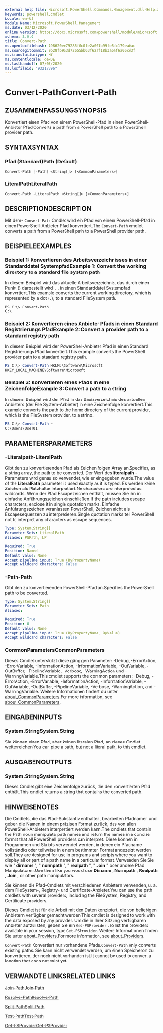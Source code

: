 ```yaml
---
external help file: Microsoft.PowerShell.Commands.Management.dll-Help.xml
keywords: powershell,cmdlet
Locale: en-US
Module Name: Microsoft.PowerShell.Management
ms.date: 03/12/2020
online version: https://docs.microsoft.com/powershell/module/microsoft.powershell.management/convert-path?view=powershell-7.1&WT.mc_id=ps-gethelp
schema: 2.0.0
title: Convert-Path
ms.openlocfilehash: 498620ee79285f0c0fe2a001b99fe5dc179ea0ac
ms.sourcegitcommit: 9b28fb9a3d72655bb63f62af18b3a5af6a05cd3f
ms.translationtype: MT
ms.contentlocale: de-DE
ms.lasthandoff: 07/07/2020
ms.locfileid: "93217596"
---
```

# <span data-ttu-id="2bca8-103">Convert-Path</span><span class="sxs-lookup"><span data-stu-id="2bca8-103">Convert-Path</span></span>

## <span data-ttu-id="2bca8-104">ZUSAMMENFASSUNG</span><span class="sxs-lookup"><span data-stu-id="2bca8-104">SYNOPSIS</span></span>
<span data-ttu-id="2bca8-105">Konvertiert einen Pfad von einem PowerShell-Pfad in einen PowerShell-Anbieter Pfad.</span><span class="sxs-lookup"><span data-stu-id="2bca8-105">Converts a path from a PowerShell path to a PowerShell provider path.</span></span>

## <span data-ttu-id="2bca8-106">SYNTAX</span><span class="sxs-lookup"><span data-stu-id="2bca8-106">SYNTAX</span></span>

### <span data-ttu-id="2bca8-107">Pfad (Standard)</span><span class="sxs-lookup"><span data-stu-id="2bca8-107">Path (Default)</span></span>

```
Convert-Path [-Path] <String[]> [<CommonParameters>]
```

### <span data-ttu-id="2bca8-108">LiteralPath</span><span class="sxs-lookup"><span data-stu-id="2bca8-108">LiteralPath</span></span>

```
Convert-Path -LiteralPath <String[]> [<CommonParameters>]
```

## <span data-ttu-id="2bca8-109">DESCRIPTION</span><span class="sxs-lookup"><span data-stu-id="2bca8-109">DESCRIPTION</span></span>

<span data-ttu-id="2bca8-110">Mit dem- `Convert-Path` Cmdlet wird ein Pfad von einem PowerShell-Pfad in einen PowerShell-Anbieter Pfad konvertiert.</span><span class="sxs-lookup"><span data-stu-id="2bca8-110">The `Convert-Path` cmdlet converts a path from a PowerShell path to a PowerShell provider path.</span></span>

## <span data-ttu-id="2bca8-111">BEISPIELE</span><span class="sxs-lookup"><span data-stu-id="2bca8-111">EXAMPLES</span></span>

### <span data-ttu-id="2bca8-112">Beispiel 1: Konvertieren des Arbeitsverzeichnisses in einen Standarddatei Systempfad</span><span class="sxs-lookup"><span data-stu-id="2bca8-112">Example 1: Convert the working directory to a standard file system path</span></span>

<span data-ttu-id="2bca8-113">In diesem Beispiel wird das aktuelle Arbeitsverzeichnis, das durch einen Punkt () dargestellt wird `.` , in einen Standarddatei Systempfad konvertiert.</span><span class="sxs-lookup"><span data-stu-id="2bca8-113">This example converts the current working directory, which is represented by a dot (`.`), to a standard FileSystem path.</span></span>

```
PS C:\> Convert-Path .
C:\
```

### <span data-ttu-id="2bca8-114">Beispiel 2: Konvertieren eines Anbieter Pfads in einen Standard Registrierungs Pfad</span><span class="sxs-lookup"><span data-stu-id="2bca8-114">Example 2: Convert a provider path to a standard registry path</span></span>

<span data-ttu-id="2bca8-115">In diesem Beispiel wird der PowerShell-Anbieter Pfad in einen Standard Registrierungs Pfad konvertiert.</span><span class="sxs-lookup"><span data-stu-id="2bca8-115">This example converts the PowerShell provider path to a standard registry path.</span></span>

```powershell
PS C:\> Convert-Path HKLM:\Software\Microsoft
HKEY_LOCAL_MACHINE\Software\Microsoft
```

### <span data-ttu-id="2bca8-116">Beispiel 3: Konvertieren eines Pfads in eine Zeichenfolge</span><span class="sxs-lookup"><span data-stu-id="2bca8-116">Example 3: Convert a path to a string</span></span>

<span data-ttu-id="2bca8-117">In diesem Beispiel wird der Pfad in das Basisverzeichnis des aktuellen Anbieters (der File System-Anbieter) in eine Zeichenfolge konvertiert.</span><span class="sxs-lookup"><span data-stu-id="2bca8-117">This example converts the path to the home directory of the current provider, which is the FileSystem provider, to a string.</span></span>

```powershell
PS C:\> Convert-Path ~
C:\Users\User01
```

## <span data-ttu-id="2bca8-118">PARAMETERS</span><span class="sxs-lookup"><span data-stu-id="2bca8-118">PARAMETERS</span></span>

### <span data-ttu-id="2bca8-119">-Literalpath</span><span class="sxs-lookup"><span data-stu-id="2bca8-119">-LiteralPath</span></span>

<span data-ttu-id="2bca8-120">Gibt den zu konvertierenden Pfad als Zeichen folgen Array an.</span><span class="sxs-lookup"><span data-stu-id="2bca8-120">Specifies, as a string array, the path to be converted.</span></span> <span data-ttu-id="2bca8-121">Der Wert des **literalpath** -Parameters wird genau so verwendet, wie er eingegeben wurde.</span><span class="sxs-lookup"><span data-stu-id="2bca8-121">The value of the **LiteralPath** parameter is used exactly as it is typed.</span></span> <span data-ttu-id="2bca8-122">Es werden keine Zeichen als Platzhalter interpretiert.</span><span class="sxs-lookup"><span data-stu-id="2bca8-122">No characters are interpreted as wildcards.</span></span> <span data-ttu-id="2bca8-123">Wenn der Pfad Escapezeichen enthält, müssen Sie ihn in einfache Anführungszeichen einschließen.</span><span class="sxs-lookup"><span data-stu-id="2bca8-123">If the path includes escape characters, enclose it in single quotation marks.</span></span> <span data-ttu-id="2bca8-124">Einfache Anführungszeichen veranlassen PowerShell, Zeichen nicht als Escapesequenzen zu interpretieren.</span><span class="sxs-lookup"><span data-stu-id="2bca8-124">Single quotation marks tell PowerShell not to interpret any characters as escape sequences.</span></span>

```yaml
Type: System.String[]
Parameter Sets: LiteralPath
Aliases: PSPath, LP

Required: True
Position: Named
Default value: None
Accept pipeline input: True (ByPropertyName)
Accept wildcard characters: False
```

### <span data-ttu-id="2bca8-125">-Path</span><span class="sxs-lookup"><span data-stu-id="2bca8-125">-Path</span></span>

<span data-ttu-id="2bca8-126">Gibt den zu konvertierenden PowerShell-Pfad an.</span><span class="sxs-lookup"><span data-stu-id="2bca8-126">Specifies the PowerShell path to be converted.</span></span>

```yaml
Type: System.String[]
Parameter Sets: Path
Aliases:

Required: True
Position: 0
Default value: None
Accept pipeline input: True (ByPropertyName, ByValue)
Accept wildcard characters: False
```

### <span data-ttu-id="2bca8-127">CommonParameters</span><span class="sxs-lookup"><span data-stu-id="2bca8-127">CommonParameters</span></span>

<span data-ttu-id="2bca8-128">Dieses Cmdlet unterstützt diese gängigen Parameter: -Debug, -ErrorAction, -ErrorVariable, -InformationAction, -InformationVariable, -OutVariable, -OutBuffer, -PipelineVariable, -Verbose, -WarningAction und -WarningVariable.</span><span class="sxs-lookup"><span data-stu-id="2bca8-128">This cmdlet supports the common parameters: -Debug, -ErrorAction, -ErrorVariable, -InformationAction, -InformationVariable, -OutVariable, -OutBuffer, -PipelineVariable, -Verbose, -WarningAction, and -WarningVariable.</span></span> <span data-ttu-id="2bca8-129">Weitere Informationen findest du unter [about_CommonParameters](https://go.microsoft.com/fwlink/?LinkID=113216).</span><span class="sxs-lookup"><span data-stu-id="2bca8-129">For more information, see [about_CommonParameters](https://go.microsoft.com/fwlink/?LinkID=113216).</span></span>

## <span data-ttu-id="2bca8-130">EINGABEN</span><span class="sxs-lookup"><span data-stu-id="2bca8-130">INPUTS</span></span>

### <span data-ttu-id="2bca8-131">System.String</span><span class="sxs-lookup"><span data-stu-id="2bca8-131">System.String</span></span>

<span data-ttu-id="2bca8-132">Sie können einen Pfad, aber keinen literalen Pfad, an dieses Cmdlet weiterreichen.</span><span class="sxs-lookup"><span data-stu-id="2bca8-132">You can pipe a path, but not a literal path, to this cmdlet.</span></span>

## <span data-ttu-id="2bca8-133">AUSGABEN</span><span class="sxs-lookup"><span data-stu-id="2bca8-133">OUTPUTS</span></span>

### <span data-ttu-id="2bca8-134">System.String</span><span class="sxs-lookup"><span data-stu-id="2bca8-134">System.String</span></span>

<span data-ttu-id="2bca8-135">Dieses Cmdlet gibt eine Zeichenfolge zurück, die den konvertierten Pfad enthält.</span><span class="sxs-lookup"><span data-stu-id="2bca8-135">This cmdlet returns a string that contains the converted path.</span></span>

## <span data-ttu-id="2bca8-136">HINWEISE</span><span class="sxs-lookup"><span data-stu-id="2bca8-136">NOTES</span></span>

<span data-ttu-id="2bca8-137">Die Cmdlets, die das Pfad-Substantiv enthalten, bearbeiten Pfadnamen und geben die Namen in einem präzisen Format zurück, das von allen PowerShell-Anbietern interpretiert werden kann.</span><span class="sxs-lookup"><span data-stu-id="2bca8-137">The cmdlets that contain the Path noun manipulate path names and return the names in a concise format that all PowerShell providers can interpret.</span></span> <span data-ttu-id="2bca8-138">Diese können in Programmen und Skripts verwendet werden, in denen ein Pfadname vollständig oder teilweise in einem bestimmten Format angezeigt werden soll.</span><span class="sxs-lookup"><span data-stu-id="2bca8-138">They are designed for use in programs and scripts where you want to display all or part of a path name in a particular format.</span></span> <span data-ttu-id="2bca8-139">Verwenden Sie Sie wie " **dirname** ", " **normpath** ", " **realpath** ", " **Join** " oder andere Pfad Manipulatoren.</span><span class="sxs-lookup"><span data-stu-id="2bca8-139">Use them like you would use **Dirname** , **Normpath** , **Realpath** , **Join** , or other path manipulators.</span></span>

<span data-ttu-id="2bca8-140">Sie können die Pfad-Cmdlets mit verschiedenen Anbietern verwenden, u. a. dem FileSystem-, Registry- und Certificate-Anbieter.</span><span class="sxs-lookup"><span data-stu-id="2bca8-140">You can use the path cmdlets with several providers, including the FileSystem, Registry, and Certificate providers.</span></span>

<span data-ttu-id="2bca8-141">Dieses Cmdlet ist für die Arbeit mit den Daten konzipiert, die von beliebigen Anbietern verfügbar gemacht werden.</span><span class="sxs-lookup"><span data-stu-id="2bca8-141">This cmdlet is designed to work with the data exposed by any provider.</span></span> <span data-ttu-id="2bca8-142">Um die in Ihrer Sitzung verfügbaren Anbieter aufzulisten, geben Sie ein `Get-PSProvider` .</span><span class="sxs-lookup"><span data-stu-id="2bca8-142">To list the providers available in your session, type `Get-PSProvider`.</span></span> <span data-ttu-id="2bca8-143">Weitere Informationen finden Sie unter [about_Providers](../Microsoft.PowerShell.Core/About/about_Providers.md).</span><span class="sxs-lookup"><span data-stu-id="2bca8-143">For more information, see [about_Providers](../Microsoft.PowerShell.Core/About/about_Providers.md).</span></span>

<span data-ttu-id="2bca8-144">`Convert-Path` Konvertiert nur vorhandene Pfade.</span><span class="sxs-lookup"><span data-stu-id="2bca8-144">`Convert-Path` only converts existing paths.</span></span> <span data-ttu-id="2bca8-145">Sie kann nicht verwendet werden, um einen Speicherort zu konvertieren, der noch nicht vorhanden ist.</span><span class="sxs-lookup"><span data-stu-id="2bca8-145">It cannot be used to convert a location that does not exist yet.</span></span>

## <span data-ttu-id="2bca8-146">VERWANDTE LINKS</span><span class="sxs-lookup"><span data-stu-id="2bca8-146">RELATED LINKS</span></span>

[<span data-ttu-id="2bca8-147">Join-Path</span><span class="sxs-lookup"><span data-stu-id="2bca8-147">Join-Path</span></span>](Join-Path.md)

[<span data-ttu-id="2bca8-148">Resolve-Path</span><span class="sxs-lookup"><span data-stu-id="2bca8-148">Resolve-Path</span></span>](Resolve-Path.md)

[<span data-ttu-id="2bca8-149">Split-Path</span><span class="sxs-lookup"><span data-stu-id="2bca8-149">Split-Path</span></span>](Split-Path.md)

[<span data-ttu-id="2bca8-150">Test-Path</span><span class="sxs-lookup"><span data-stu-id="2bca8-150">Test-Path</span></span>](Test-Path.md)

[<span data-ttu-id="2bca8-151">Get-PSProvider</span><span class="sxs-lookup"><span data-stu-id="2bca8-151">Get-PSProvider</span></span>](Get-PSProvider.md)

